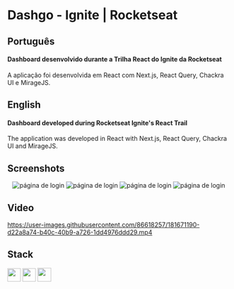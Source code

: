 # Dashgo - Ignite | Rocketseat

## Português

#### Dashboard desenvolvido durante a Trilha React do Ignite da Rocketseat

A aplicação foi desenvolvida em React com Next.js, React Query, Chackra UI e MirageJS.

## English

#### Dashboard developed during Rocketseat Ignite's React Trail

The application was developed in React with Next.js, React Query, Chackra UI and MirageJS.

## Screenshots

<div align="center">
    <div>
        <img src="https://user-images.githubusercontent.com/86618257/181670974-740d0f96-8ffd-4ea4-825f-632da7bcda58.png" alt="página de login" />
        <img src="https://user-images.githubusercontent.com/86618257/181670987-cf65c6d0-3a2e-4cf7-9e44-bbbaed18ca00.png" alt="página de login" />
        <img src="https://user-images.githubusercontent.com/86618257/181671001-0f47dbf9-56d1-4b90-98a9-949a61bf8ec8.png" alt="página de login" />
        <img src="https://user-images.githubusercontent.com/86618257/181671003-b20cd51e-04f0-49e1-8917-074de5bed698.png" alt="página de login" />
    </div>
</div>

## Video

https://user-images.githubusercontent.com/86618257/181671190-d22a8a74-b40c-40b9-a726-1dd4976ddd29.mp4

## Stack

<!-- icons from: https://www.rocketseat.com.br -->
<img width="30px" src="https://xesque.rocketseat.dev/platform/tech/typescript.svg"/> <img width="30px" src="https://xesque.rocketseat.dev/platform/tech/reactjs.svg"/> <img width="31px" src="https://xesque.rocketseat.dev/platform/tech/nextjs.svg"/>
